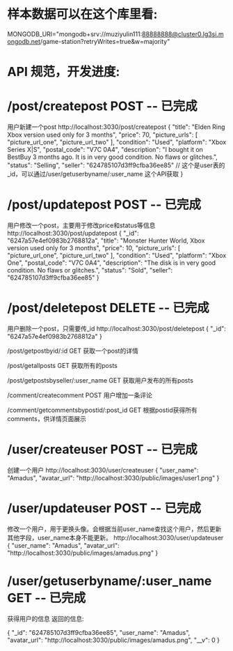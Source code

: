# 样本数据可以在这个库里看:
MONGODB_URI="mongodb+srv://muziyulin111:88888888@cluster0.lg3si.mongodb.net/game-station?retryWrites=true&w=majority"


# API 规范，开发进度:

# /post/createpost POST -- 已完成
用户新建一个post
http://localhost:3030/post/createpost
{
    "title": "Elden Ring Xbox version used only for 3 months",
    "price": 70,
    "picture_urls": [
        "picture_url_one",
        "picture_url_two"
    ],
    "condition": "Used",
    "platform": "Xbox Series X|S",
    "postal_code": "V7C 0A4",
    "description": "I bought it on BestBuy 3 months ago. It is in very good condition. No flaws or glitches.",
    "status": "Selling",
    "seller": "624785107d3ff9cfba36ee85" // 这个是user表的_id，可以通过/user/getuserbyname/:user_name 这个API获取
}

# /post/updatepost POST -- 已完成
用户修改一个post，主要用于修改price和status等信息
http://localhost:3030/post/updatepost
{
    "_id": "6247a57e4ef0983b2768812a",
    "title": "Monster Hunter World, Xbox version used only for 3 months",
    "price": 10,
    "picture_urls": [
        "picture_url_one",
        "picture_url_two"
    ],
    "condition": "Used",
    "platform": "Xbox One",
    "postal_code": "V7C 0A4",
    "description": "The disk is in very good condition. No flaws or glitches.",
    "status": "Sold",
    "seller": "624785107d3ff9cfba36ee85"
}

# /post/deletepost DELETE -- 已完成
用户删除一个post，只需要传_id
http://localhost:3030/post/deletepost
{
    "_id": "6247a57e4ef0983b2768812a"
}

/post/getpostbyid/:id GET
获取一个post的详情

/post/getallposts GET
获取所有的posts

/post/getpostsbyseller/:user_name GET
获取用户发布的所有posts

/comment/createcomment POST
用户增加一条评论

/comment/getcommentsbypostid/:post_id GET
根据postid获得所有comments，供详情页面展示

# /user/createuser POST -- 已完成
创建一个用户
http://localhost:3030/user/createuser
{
    "user_name": "Amadus",
    "avatar_url": "http://localhost:3030/public/images/user1.png"
}

# /user/updateuser POST -- 已完成
修改一个用户，用于更换头像。会根据当前user_name查找这个用户，然后更新其他字段，user_name本身不能更新。
http://localhost:3030/user/updateuser
{
    "user_name": "Amadus",
    "avatar_url": "http://localhost:3030/public/images/amadus.png"
}

# /user/getuserbyname/:user_name GET -- 已完成
获得用户的信息
返回的信息:
<p>{
  "_id": "624785107d3ff9cfba36ee85",
  "user_name": "Amadus",
  "avatar_url": "http://localhost:3030/public/images/amadus.png",
  "__v": 0
}</p>